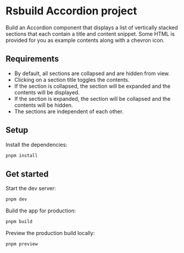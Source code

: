 # Rsbuild Accordion project

Build an Accordion component that displays a list of vertically stacked sections that each contain a title and content snippet. Some HTML is provided for you as example contents along with a chevron icon.

## Requirements
* By default, all sections are collapsed and are hidden from view.
* Clicking on a section title toggles the contents.
* If the section is collapsed, the section will be expanded and the contents will be displayed.
* If the section is expanded, the section will be collapsed and the contents will be hidden.
* The sections are independent of each other.
  
## Setup

Install the dependencies:

```bash
pnpm install
```

## Get started

Start the dev server:

```bash
pnpm dev
```

Build the app for production:

```bash
pnpm build
```

Preview the production build locally:

```bash
pnpm preview
```
